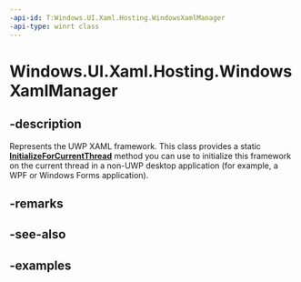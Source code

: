 ```yaml
---
-api-id: T:Windows.UI.Xaml.Hosting.WindowsXamlManager
-api-type: winrt class
---
```


<!-- Class syntax.
public class WindowsXamlManager : IClosable
-->

# Windows.UI.Xaml.Hosting.WindowsXamlManager

## -description
Represents the UWP XAML framework. This class provides a static [**InitializeForCurrentThread**](windowsxamlmanager_initializeforcurrentthread_14911797.md) method you can use to initialize this framework on the current thread in a non-UWP desktop application (for example, a WPF or Windows Forms application). 

## -remarks

## -see-also

## -examples

